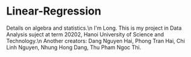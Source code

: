 # Linear-Regression
Details on algebra and statistics.\n
I'm Long. This is my project in Data Analysis suject at term 20202, Hanoi University of Science and Technology.\n
Another creators: Dang Nguyen Hai, Phong Tran Hai, Chi Linh Nguyen, Nhung Hong Dang, Thu Pham Ngoc Thi.
